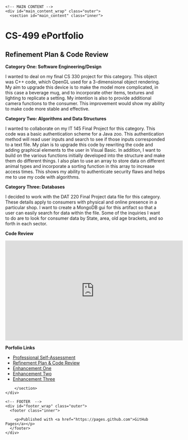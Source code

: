     <!-- MAIN CONTENT -->
    <div id="main_content_wrap" class="outer">
      <section id="main_content" class="inner">

<h1 id="cs-499-eportfolio">CS-499 ePortfolio</h1>

<h2 id="refinement-plan--code-review">Refinement Plan &amp; Code Review</h2>

<p><strong>Category One: Software Engineering/Design</strong></p>

<p>I wanted to deal on my final CS 330 project for this category. This object was C++ code, which OpenGL used for a 3-dimensional object rendering. My aim to upgrade this device is to make the model more complicated, in this case a beverage mug, and to incorporate other items, textures and lighting to replicate a setting. My intention is also to provide additional camera functions to the consumer. This improvement would show my ability to make code more stable and effective.
</p>

<p><strong>Category Two: Algorithms and Data Structures</strong></p>

<p>I wanted to collaborate on my IT 145 Final Project for this category. This code was a basic authentication scheme for a Java zoo. This authentication method will read user inputs and search to see if those inputs corresponded to a text file. My plan is to upgrade this code by rewriting the code and adding graphical elements to the user in Visual Basic. In addition, I want to build on the various functions initially developed into the structure and make them do different things. I also plan to use an array to store data on different animal types and incorporate a sorting function in this array to increase access times. This shows my ability to authenticate security flaws and helps me to use my code with algorithms.  
</p>

<p><strong>Category Three: Databases</strong></p>

<p>I decided to work with the DAT 220 Final Project data file for this category. These details apply to consumers with physical and online presence in a particular shop. I want to create a MongoDB gui for this artifact so that a user can easily search for data within the file. Some of the inquiries I want to do are to look for consumer data by State, area, old age brackets, and so forth in each sector.
</p>

<p><strong>Code Review</strong></p>
<div align="center">
  <iframe width="560" height="315" src="https://www.youtube.com/embed/yVP35t4-eYc" frameborder="0" allow="autoplay; encrypted-media" allowfullscreen="">
  </iframe>
</div>

<p><strong>Porfolio Links</strong><br /></p>
<ul>
  <li><a href="https://briansnhu.github.io/Brian-Eportfolio/">Professional Self-Assessment</a><br /></li>
  <li><a href="https://briansnhu.github.io/Brian-Eportfolio/CodeReview.html">Refinement Plan &amp; Code Review</a><br /></li>
  <li><a href="https://kdilick9.github.io/EnhancementOne.html">Enhancement One</a><br /></li>
  <li><a href="https://kdilick9.github.io/EnhancementTwo.html">Enhancement Two</a><br /></li>
  <li><a href="https://kdilick9.github.io/EnhancementThree.html">Enhancement Three</a></li>
</ul>

        </section>
    </div>

    <!-- FOOTER  -->
    <div id="footer_wrap" class="outer">
      <footer class="inner">
        
        <p>Published with <a href="https://pages.github.com">GitHub Pages</a></p>
      </footer>
    </div>

    
  </body>
</html>
